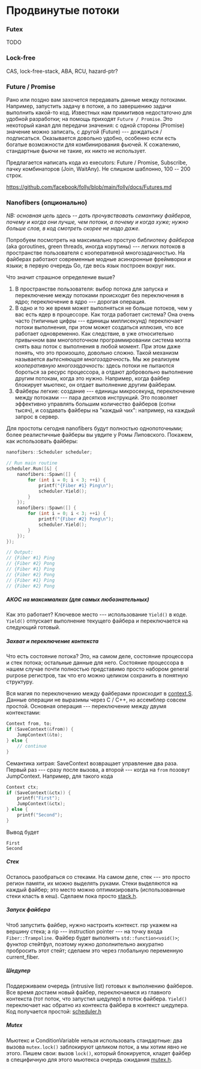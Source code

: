 # Продвинутые потоки

### Futex
TODO

### Lock-free
CAS, lock-free-stack, ABA, RCU, hazard-ptr?

### Future / Promise
Рано или поздно вам захочется передавать данные между потоками.
Например, запустить задачу в потоке, а по завершению задачи выполнить какой-то код.
Известных нам примитивов недостаточно для удобной разработки; на помощь приходят
`Future / Promise`. Это некоторый канал для передачи значения: с одной стороны (Promise) значение
можно записать, с другой (Future) --- дождаться / подписаться. Оказывается довольно удобно,
особенно если есть богатые возможности для комбинирования фьючей.
К сожалению, стандартные фьючи не такие, их никто не использует.

Предлагается написать кода из executors: Future / Promise, Subscribe, пачку комбинаторов (Join, WaitAny). Не слишком шаблонно, 100 -- 200 строк.

https://github.com/facebook/folly/blob/main/folly/docs/Futures.md

### Nanofibers (опционально)
_NB: основная цель здесь -- дать прочувствовать семантику файберов, почему и когда они лучше, чем потоки, а почему и когда хуже; нужно больше слов, в код смотреть скорее не надо даже._

Попробуем посмотреть на максимально простую библиотеку _файберов_ (aka goroutines, green threads, иногда корутины) --- легких потоков в пространстве пользователя с кооперативной многозадачностью.
На файберах работают современные модные асинхронные фреймворки и языки; в первую очередь Go, где
весь язык построен вокруг них.

Что значит страшное определение выше?
1. В пространстве пользователя: выбор потока для запуска и переключение между потоками происходит
без переключения в ядро; переключение в ядро --- дорогая операция.
1. В одно и то же время может выполняться не больше потоков, чем у вас есть ядер в процессоре.
Как тогда работает система? Она очень часто (типичные цифры --- единицы миллисекунд)
переключает потоки выполнения, при этом может создаться
иллюзия, что все работает одновременно. Как следствие, в уже относительно привычном
вам многопоточном программировании система могла снять ваш поток с выполнения в любой момент.
При этом даже понять, что это произошло, довольно сложно.
Такой механизм называется _вытесняющая многозадачность_.
Мы же реализуем _кооперативную многозадачность_: здесь потоки не пытаются бороться за ресурс процессора, а отдают добровольно выполнение другим потокам, когда это нужно. Например, когда файбер блокирует
мьютекс, он отдает выполнение другим файберам.
1. Файберы легкие: создание --- единицы микросекунд, переключение между потоками --- пара десятков
инструкций. Это позволяет эффективно управлять большим количество файберов (сотни тысяч), и
создавать файберы на "каждый чих": например, на каждый запрос в сервер.

Для простоты сегодня nanofibers будут полностью однопоточными; более реалистичные файберы вы увдите
у Ромы Липовского. Покажем, как использовать файберы:
```cpp
nanofibers::Scheduler scheduler;

// Run main routine
scheduler.Run([&] {
    nanofibers::Spawn([] {
        for (int i = 0; i < 3; ++i) {
            printf("{Fiber #1} Ping\n");
            scheduler.Yield();
        }
    });
    nanofibers::Spawn([] {
        for (int i = 0; i < 3; ++i) {
            printf("{Fiber #2} Pong\n");
            scheduler.Yield();
        }
    });
});

// Output:
// {Fiber #1} Ping
// {Fiber #2} Pong
// {Fiber #1} Ping
// {Fiber #2} Pong
// {Fiber #1} Ping
// {Fiber #2} Pong
```

##### АКОС на максималках (для самых любознательных)

Как это работает? Ключевое место --- использование `Yield()` в коде.
`Yield()` отпускает выполнение текущего файбера и переключается на следующий готовый.

##### Захват и переключение контекста
Что есть состояние потока? Это, на самом деле, состояние процессора и стек потока; остальные
данные для него. Состояние процессора в нашем случае почти полностью представимо просто набором
general purpose регистров, так что его можно целиком сохранить в понятную структуру.

Вся магия по переключению между файберами происходит в [context.S](01-nanofibers-simple/context.S).
Данные операции не выразимы через C / C++, но ассемблер совсем простой.
Основная операция --- переключение между двумя контекстами:
```cpp
Context from, to;
if (SaveContext(&from)) {
    JumpContext(&to);
} else {
    // continue
}
```
Семантика хитрая: SaveContext возвращает управление два раза. Первый раз --- сразу после вызова,
а второй --- когда на `from` позовут JumpContext. Например, для такого кода
```cpp
Context ctx;
if (SaveContext(&ctx)) {
    printf("First");
    JumpContext(&ctx);
} else {
    printf("Second");
}
```
Вывод будет
```
First
Second
```

##### Стек
Осталось разобраться со стеками.
На самом деле, стек --- это просто регион памяти, их можно выделять руками.
Стеки выделяются на каждый файбер; это место можно оптимизировать
(использованные стеки класть в кеш). Сделаем пока просто [stack.h](01-nanofibers-simple/stack.h). 

##### Запуск файбера
Чтоб запустить файбер, нужно настроить контекст. rsp укажем на вершину стека; а rip --- instruction pointer --- на точку входа `Fiber::Trampoline`.
Файбер будет выполнять `std::function<void()>`; функтор стейтфул, поэтому нужно дополнительно
аккуратно пробросить этот стейт; сделаем это через глобальную переменную current_fiber.

##### Шедулер
Поддерживаем очередь (intrusive list) готовых к выполнению файберов.
Все время достаем новый файбер, переключаемся из главного контекста (тот поток, что запустил шедулер)
в поток файбера. `Yield()` переключает нас обратно из контекста файбера в контекст шедулера.
Код получается простой: [scheduler.h](01-nanofibers-simple/scheduler.h)

##### Mutex
Мьютекс и ConditionVariable нельзя использовать стандартные: два вызова `mutex.lock()`
заблокируют целиком поток, а мы хотим явно не этого. Пишем свои: вызов `lock()`, который блокируется,
кладет файбер в специфичную для этого мьютекса очередь ожидания [mutex.h](02-nanofibers-mutex/mutex.h).
